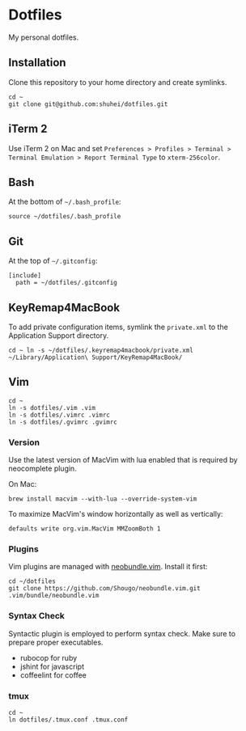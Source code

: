 # Dotfiles

My personal dotfiles.

## Installation

Clone this repository to your home directory and create symlinks.

```shell
cd ~
git clone git@github.com:shuhei/dotfiles.git
```

## iTerm 2

Use iTerm 2 on Mac and set `Preferences > Profiles > Terminal > Terminal Emulation > Report Terminal Type` to `xterm-256color`.

## Bash

At the bottom of `~/.bash_profile`:

```shell
source ~/dotfiles/.bash_profile
```

## Git

At the top of `~/.gitconfig`:

```
[include]
  path = ~/dotfiles/.gitconfig
```

## KeyRemap4MacBook

To add private configuration items, symlink the `private.xml` to the Application Support directory.

```shell
cd ~ ln -s ~/dotfiles/.keyremap4macbook/private.xml ~/Library/Application\ Support/KeyRemap4MacBook/
```

## Vim

```shell
cd ~
ln -s dotfiles/.vim .vim
ln -s dotfiles/.vimrc .vimrc
ln -s dotfiles/.gvimrc .gvimrc
```

### Version

Use the latest version of MacVim with lua enabled that is required by neocomplete plugin.

On Mac:

```shell
brew install macvim --with-lua --override-system-vim
```

To maximize MacVim's window horizontally as well as vertically:

```shell
defaults write org.vim.MacVim MMZoomBoth 1
```

### Plugins

Vim plugins are managed with [neobundle.vim](https://github.com/Shougo/neobundle.vim). Install it first:

```shell
cd ~/dotfiles
git clone https://github.com/Shougo/neobundle.vim.git .vim/bundle/neobundle.vim
```

### Syntax Check

Syntactic plugin is employed to perform syntax check. Make sure to prepare proper executables.

- rubocop for ruby
- jshint for javascript
- coffeelint for coffee

### tmux

```shell
cd ~
ln dotfiles/.tmux.conf .tmux.conf
```
